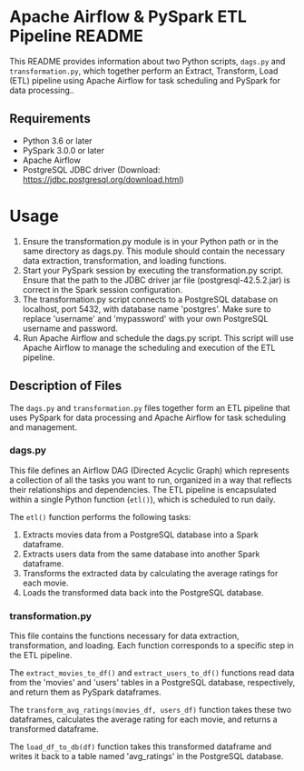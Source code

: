 # Apache Airflow & PySpark ETL Pipeline README

This README provides information about two Python scripts, `dags.py` and `transformation.py`, which together perform an Extract, Transform, Load (ETL) pipeline using Apache Airflow for task scheduling and PySpark for data processing..

## Requirements

- Python 3.6 or later
- PySpark 3.0.0 or later
- Apache Airflow
- PostgreSQL JDBC driver (Download: https://jdbc.postgresql.org/download.html)

# Usage

1. Ensure the transformation.py module is in your Python path or in the same directory as dags.py. This module should contain the necessary data extraction, transformation, and loading functions.
2. Start your PySpark session by executing the transformation.py script. Ensure that the path to the JDBC driver jar file (postgresql-42.5.2.jar) is correct in the Spark session configuration.
3. The transformation.py script connects to a PostgreSQL database on localhost, port 5432, with database name 'postgres'. Make sure to replace 'username' and 'mypassword' with your own PostgreSQL username and password.
4. Run Apache Airflow and schedule the dags.py script. This script will use Apache Airflow to manage the scheduling and execution of the ETL pipeline.

## Description of Files

The `dags.py` and `transformation.py` files together form an ETL pipeline that uses PySpark for data processing and Apache Airflow for task scheduling and management.

### dags.py

This file defines an Airflow DAG (Directed Acyclic Graph) which represents a collection of all the tasks you want to run, organized in a way that reflects their relationships and dependencies. The ETL pipeline is encapsulated within a single Python function (`etl()`), which is scheduled to run daily.

The `etl()` function performs the following tasks:
1. Extracts movies data from a PostgreSQL database into a Spark dataframe.
2. Extracts users data from the same database into another Spark dataframe.
3. Transforms the extracted data by calculating the average ratings for each movie.
4. Loads the transformed data back into the PostgreSQL database.

### transformation.py

This file contains the functions necessary for data extraction, transformation, and loading. Each function corresponds to a specific step in the ETL pipeline.

The `extract_movies_to_df()` and `extract_users_to_df()` functions read data from the 'movies' and 'users' tables in a PostgreSQL database, respectively, and return them as PySpark dataframes.

The `transform_avg_ratings(movies_df, users_df)` function takes these two dataframes, calculates the average rating for each movie, and returns a transformed dataframe.

The `load_df_to_db(df)` function takes this transformed dataframe and writes it back to a table named 'avg_ratings' in the PostgreSQL database.

